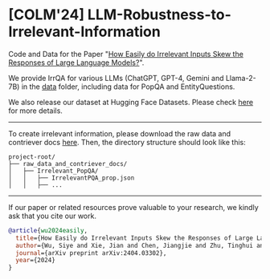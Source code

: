 # [COLM'24] LLM-Robustness-to-Irrelevant-Information
Code and Data for the Paper "[How Easily do Irrelevant Inputs Skew the Responses of Large Language Models?](https://arxiv.org/abs/2404.03302)".

We provide IrrQA for various LLMs (ChatGPT, GPT-4, Gemini and Llama-2-7B) in the [data](data) folder, including data for PopQA and EntityQuestions.

We also release our dataset at Hugging Face Datasets. Please check [here](https://huggingface.co/datasets/Siye01/IrrQA) for more details.

-----

To create irrelevant information, please download the raw data and contriever docs [here](https://drive.google.com/drive/folders/149Jdkirbm7ppP2kwMD4pDe8sILMvLKWv?usp=sharing). 
Then, the directory structure should look like this:
```plaintext
project-root/
├── raw_data_and_contriever_docs/
│   ├── Irrelevant_PopQA/
│   │   ├── IrrelevantPQA_prop.json
│   │   ├── ...
```
-----
If our paper or related resources prove valuable to your research, we kindly ask that you cite our work.
```bibtex
@article{wu2024easily,
  title={How Easily do Irrelevant Inputs Skew the Responses of Large Language Models?},
  author={Wu, Siye and Xie, Jian and Chen, Jiangjie and Zhu, Tinghui and Zhang, Kai and Xiao, Yanghua},
  journal={arXiv preprint arXiv:2404.03302},
  year={2024}
}
```

